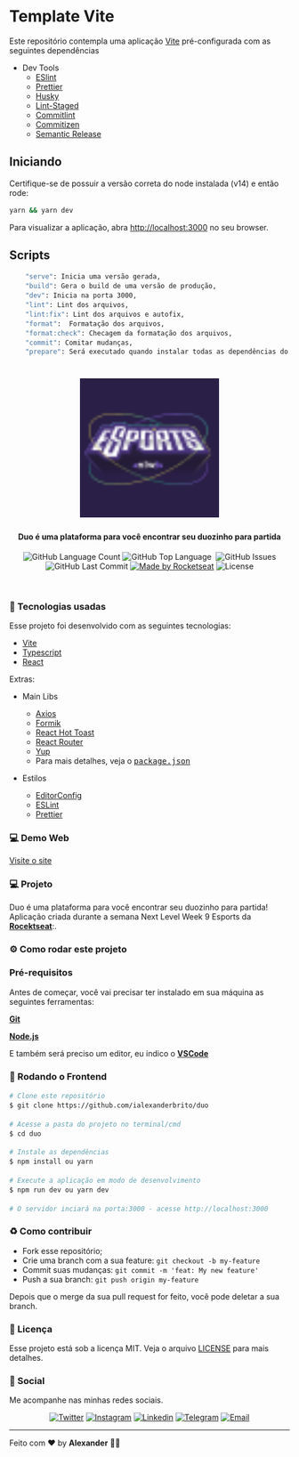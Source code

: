 # Template Vite

Este repositório contempla uma aplicação [Vite](https://vitejs.dev/) pré-configurada com as seguintes dependências


- Dev Tools
  - [ESlint](https://eslint.org/)
  - [Prettier](https://prettier.io/)
  - [Husky](https://typicode.github.io/husky/#/)
  - [Lint-Staged](https://github.com/okonet/lint-staged)
  - [Commitlint](https://commitlint.js.org/#/)
  - [Commitizen](https://commitizen-tools.github.io/commitizen/)
  - [Semantic Release](https://semantic-release.gitbook.io/semantic-release/)

## Iniciando

Certifique-se de possuir a versão correta do node instalada (v14) e então rode:

```bash
yarn && yarn dev
```

Para visualizar a aplicação, abra [http://localhost:3000](http://localhost:3000) no seu browser.

## Scripts

```bash
    "serve": Inicia uma versão gerada,
    "build": Gera o build de uma versão de produção,
    "dev": Inicia na porta 3000,
    "lint": Lint dos arquivos,
    "lint:fix": Lint dos arquivos e autofix,
    "format":  Formatação dos arquivos,
    "format:check": Checagem da formatação dos arquivos,
    "commit": Comitar mudanças,
    "prepare": Será executado quando instalar todas as dependências do projeto,
```


<h1 align="center">
  <img src="public/favicon.svg" width="250px" />
</h1>
<h4 align="center">
 <b>Duo é uma plataforma para você encontrar seu duozinho para partida</b>
</h4>
<p align="center">
  <img alt="GitHub Language Count" src="https://img.shields.io/github/languages/count/ialexanderbrito/duo?style=flat-square" />
  <img alt="GitHub Top Language" src="https://img.shields.io/github/languages/top/ialexanderbrito/duo?style=flat-square" />
  <img alt="" src="https://img.shields.io/github/repo-size/ialexanderbrito/duo?style=flat-square" />
  <img alt="GitHub Issues" src="https://img.shields.io/github/issues/ialexanderbrito/duo?style=flat-square" />
  <img alt="GitHub Last Commit" src="https://img.shields.io/github/last-commit/ialexanderbrito/duo?style=flat-square" />

  <a href="https://rocketseat.com.br">
    <img alt="Made by Rocketseat" src="https://img.shields.io/badge/made%20by-Rocketseat-blueviolet?style=flat-square"></a>
    <img alt="License" src="https://img.shields.io/badge/license-MIT-blueviolet?style=flat-square">
</p>

<br>

### 🧪 Tecnologias usadas
Esse projeto foi desenvolvido com as seguintes tecnologias:
- [Vite](https://vitejs.dev/)
- [Typescript](https://www.typescriptlang.org/)
- [React](https://reactjs.org/)


Extras:

- Main Libs
  - [Axios](https://axios-http.com/ptbr/docs/intro)
  - [Formik](https://formik.org/)
  - [React Hot Toast](https://react-hot-toast.com/)
  - [React Router](https://reactrouter.com/)
  - [Yup](https://github.com/jquense/yup)
  - Para mais detalhes, veja o <kbd>[package.json](https://github.com/ialexanderbrito/duo/blob/master/package.json)</kbd>

- Estilos
  - [EditorConfig](https://editorconfig.org/)
  - [ESLint](https://eslint.org/)
  - [Prettier](https://prettier.io/)

### 💻 Demo Web

[Visite o site](https://duo.ialexanderbrito.dev/)

### 💻 Projeto

Duo é uma plataforma para você encontrar seu duozinho para partida! Aplicação criada durante a semana Next Level Week 9 Esports da <b>[Rocektseat](https://github.com/rocketseat)</b>:.

### ⚙ Como rodar este projeto

### Pré-requisitos

Antes de começar, você vai precisar ter instalado em sua máquina as seguintes ferramentas:

<b>[Git](https://git-scm.com)</b>

<b>[Node.js](https://nodejs.org/en/)</b>

E também será preciso um editor, eu indico o <b>[VSCode](https://code.visualstudio.com/)</b>

### 🧭 Rodando o Frontend

```bash
# Clone este repositório
$ git clone https://github.com/ialexanderbrito/duo

# Acesse a pasta do projeto no terminal/cmd
$ cd duo

# Instale as dependências
$ npm install ou yarn

# Execute a aplicação em modo de desenvolvimento
$ npm run dev ou yarn dev

# O servidor inciará na porta:3000 - acesse http://localhost:3000
```

### :recycle: Como contribuir

- Fork esse repositório;
- Crie uma branch com a sua feature: `git checkout -b my-feature`
- Commit suas mudanças: `git commit -m 'feat: My new feature'`
- Push a sua branch: `git push origin my-feature`

Depois que o merge da sua pull request for feito, você pode deletar a sua branch.

### :memo: Licença

Esse projeto está sob a licença MIT. Veja o arquivo [LICENSE](LICENSE) para mais detalhes.

### 📱 Social

Me acompanhe nas minhas redes sociais.

<p align="center">

 <a href="https://twitter.com/ialexanderbrito" target="_blank" >
     <img alt="Twitter" src="https://img.shields.io/badge/-Twitter-9cf?style=flat-square&logo=Twitter&logoColor=white"></a>

  <a href="https://instagram.com/ialexanderbrito" target="_blank" >
    <img alt="Instagram" src="https://img.shields.io/badge/-Instagram-ff2b8e?style=flat-square&logo=Instagram&logoColor=white"></a>

  <a href="https://www.linkedin.com/in/ialexanderbrito/" target="_blank" >
    <img alt="Linkedin" src="https://img.shields.io/badge/-Linkedin-blue?style=flat-square&logo=Linkedin&logoColor=white"></a>

  <a href="https://t.me/ialexanderbrito" target="_blank" >
    <img alt="Telegram" src="https://img.shields.io/badge/-Telegram-blue?style=flat-square&logo=Telegram&logoColor=white"></a>

  <a href="mailto:ialexanderbrito@gmail.com" target="_blank" >
    <img alt="Email" src="https://img.shields.io/badge/-Email-c14438?style=flat-square&logo=Gmail&logoColor=white"></a>

</p>

---

Feito com ❤️ by **Alexander** 🤙🏾
